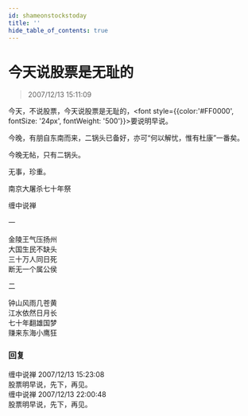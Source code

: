```yaml
---
id: shameonstockstoday
title: ''
hide_table_of_contents: true
---
```


# 今天说股票是无耻的

> 2007/12/13 15:11:09

<div style={{fontSize: '18px', fontWeight: 'normal', textAlign: 'left', lineHeight: '150%'}}>

今天，不说股票，今天说股票是无耻的，<font style={{color:'#FF0000', fontSize: '24px', fontWeight: '500'}}>要说明早说。</font>
 
今晚，有朋自东南而来，二锅头已备好，亦可“何以解忧，惟有杜康”一番矣。
 
今晚无帖，只有二锅头。
 
无事，珍重。
</div>
 
 
<div style={{fontSize: '32px', fontWeight: '500', textAlign: 'center', lineHeight: '150%'}}>

南京大屠杀七十年祭
</div>

<div style={{fontSize: '32px', fontWeight: '500', textAlign: 'center', lineHeight: '150%'}}>

缠中说禅
</div>

<div style={{fontSize: '32px', fontWeight: '500', textAlign: 'center', lineHeight: '150%'}}>

一
 
金陵王气压扬州<br/>
大国生民不缺头<br/>
三十万人同日死<br/>
断无一个属公侯
 
 
二
 
钟山风雨几苍黄<br/>
江水依然日月长<br/>
七十年翻雄国梦<br/>
赚来东海小鹰狂
</div>

### 回复

<div class='blog-comment'>
<span class='blog-comment-chan'>缠中说禅</span> 2007/12/13 15:23:08<br/>
股票明早说，先下，再见。
</div>

<div class='blog-comment'>
<span class='blog-comment-chan'>缠中说禅</span> 2007/12/13 22:00:48<br/>
股票明早说，先下，再见。
</div>